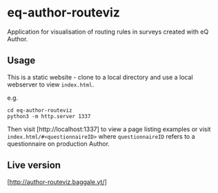 # eq-author-routeviz

Application for visualisation of routing rules in surveys created with eQ Author.

## Usage

This is a static website - clone to a local directory and use a local webserver to view `index.html`.

e.g.

```shell
cd eq-author-routeviz
python3 -m http.server 1337
```

Then visit [http://localhost:1337] to view a page listing examples or visit `index.html/#<questionnaireID>` where `questionnaireID` refers to a questionnaire on production Author.

## Live version

[http://author-routeviz.baggale.yt/]
